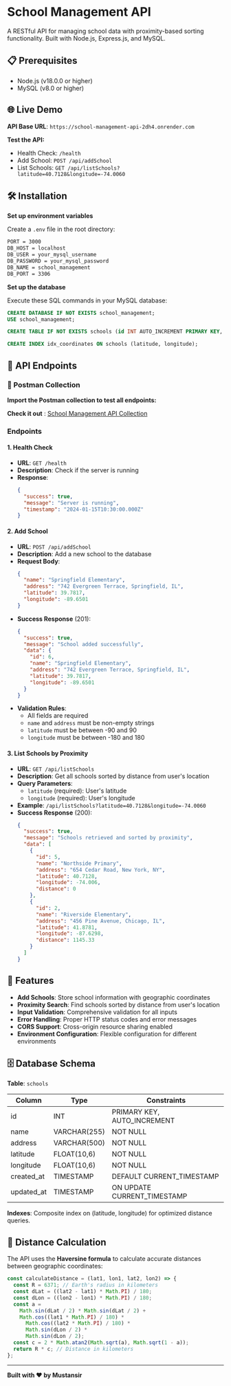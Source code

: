 # School Management API

A RESTful API for managing school data with proximity-based sorting functionality. Built with Node.js, Express.js, and MySQL.

## 📋 Prerequisites

- Node.js (v18.0.0 or higher)
- MySQL (v8.0 or higher)

## 🌐 Live Demo

**API Base URL**: `https://school-management-api-2dh4.onrender.com`

**Test the API:**

- Health Check: `/health`
- Add School: `POST /api/addSchool`
- List Schools: `GET /api/listSchools?latitude=40.7128&longitude=-74.0060`

## 🛠️ Installation

**Set up environment variables**

Create a `.env` file in the root directory:

```bash
PORT = 3000
DB_HOST = localhost
DB_USER = your_mysql_username
DB_PASSWORD = your_mysql_password
DB_NAME = school_management
DB_PORT = 3306
```

**Set up the database**

Execute these SQL commands in your MySQL database:

```sql
CREATE DATABASE IF NOT EXISTS school_management;
USE school_management;

CREATE TABLE IF NOT EXISTS schools (id INT AUTO_INCREMENT PRIMARY KEY, name VARCHAR(255) NOT NULL, address VARCHAR(500) NOT NULL, latitude FLOAT(10, 6) NOT NULL, longitude FLOAT(10, 6) NOT NULL, created_at TIMESTAMP DEFAULT CURRENT_TIMESTAMP, updated_at TIMESTAMP DEFAULT CURRENT_TIMESTAMP ON UPDATE CURRENT_TIMESTAMP);

CREATE INDEX idx_coordinates ON schools (latitude, longitude);
```

## 🔗 API Endpoints

### 📮 Postman Collection

**Import the Postman collection to test all endpoints:**

**Check it out** : [School Management API Collection](https://documenter.getpostman.com/view/39785900/2sB3Hkpfi9)

### Endpoints

#### 1. Health Check

- **URL**: `GET /health`
- **Description**: Check if the server is running
- **Response**:
  ```json
  {
    "success": true,
    "message": "Server is running",
    "timestamp": "2024-01-15T10:30:00.000Z"
  }
  ```

#### 2. Add School

- **URL**: `POST /api/addSchool`
- **Description**: Add a new school to the database
- **Request Body**:
  ```json
  {
    "name": "Springfield Elementary",
    "address": "742 Evergreen Terrace, Springfield, IL",
    "latitude": 39.7817,
    "longitude": -89.6501
  }
  ```
- **Success Response** (201):
  ```json
  {
    "success": true,
    "message": "School added successfully",
    "data": {
      "id": 6,
      "name": "Springfield Elementary",
      "address": "742 Evergreen Terrace, Springfield, IL",
      "latitude": 39.7817,
      "longitude": -89.6501
    }
  }
  ```
- **Validation Rules**:
  - All fields are required
  - `name` and `address` must be non-empty strings
  - `latitude` must be between -90 and 90
  - `longitude` must be between -180 and 180

#### 3. List Schools by Proximity

- **URL**: `GET /api/listSchools`
- **Description**: Get all schools sorted by distance from user's location
- **Query Parameters**:
  - `latitude` (required): User's latitude
  - `longitude` (required): User's longitude
- **Example**: `/api/listSchools?latitude=40.7128&longitude=-74.0060`
- **Success Response** (200):
  ```json
  {
    "success": true,
    "message": "Schools retrieved and sorted by proximity",
    "data": [
      {
        "id": 5,
        "name": "Northside Primary",
        "address": "654 Cedar Road, New York, NY",
        "latitude": 40.7128,
        "longitude": -74.006,
        "distance": 0
      },
      {
        "id": 2,
        "name": "Riverside Elementary",
        "address": "456 Pine Avenue, Chicago, IL",
        "latitude": 41.8781,
        "longitude": -87.6298,
        "distance": 1145.33
      }
    ]
  }
  ```

## 🚀 Features

- **Add Schools**: Store school information with geographic coordinates
- **Proximity Search**: Find schools sorted by distance from user's location
- **Input Validation**: Comprehensive validation for all inputs
- **Error Handling**: Proper HTTP status codes and error messages
- **CORS Support**: Cross-origin resource sharing enabled
- **Environment Configuration**: Flexible configuration for different environments


## 🗄️ Database Schema

**Table**: `schools`

| Column     | Type         | Constraints                 |
| ---------- | ------------ | --------------------------- |
| id         | INT          | PRIMARY KEY, AUTO_INCREMENT |
| name       | VARCHAR(255) | NOT NULL                    |
| address    | VARCHAR(500) | NOT NULL                    |
| latitude   | FLOAT(10,6)  | NOT NULL                    |
| longitude  | FLOAT(10,6)  | NOT NULL                    |
| created_at | TIMESTAMP    | DEFAULT CURRENT_TIMESTAMP   |
| updated_at | TIMESTAMP    | ON UPDATE CURRENT_TIMESTAMP |

**Indexes**: Composite index on (latitude, longitude) for optimized distance queries.

## 📐 Distance Calculation

The API uses the **Haversine formula** to calculate accurate distances between geographic coordinates:

```javascript
const calculateDistance = (lat1, lon1, lat2, lon2) => {
  const R = 6371; // Earth's radius in kilometers
  const dLat = ((lat2 - lat1) * Math.PI) / 180;
  const dLon = ((lon2 - lon1) * Math.PI) / 180;
  const a =
    Math.sin(dLat / 2) * Math.sin(dLat / 2) +
    Math.cos((lat1 * Math.PI) / 180) *
      Math.cos((lat2 * Math.PI) / 180) *
      Math.sin(dLon / 2) *
      Math.sin(dLon / 2);
  const c = 2 * Math.atan2(Math.sqrt(a), Math.sqrt(1 - a));
  return R * c; // Distance in kilometers
};
```

---

**Built with ❤️ by Mustansir**
